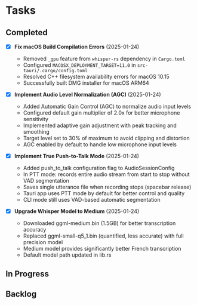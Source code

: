 # Tasks

## Completed
- [x] **Fix macOS Build Compilation Errors** (2025-01-24)
  - Removed `_gpu` feature from `whisper-rs` dependency in `Cargo.toml`
  - Configured `MACOSX_DEPLOYMENT_TARGET=11.0` in `src-tauri/.cargo/config.toml`
  - Resolved C++ filesystem availability errors for macOS 10.15
  - Successfully built DMG installer for macOS ARM64

- [x] **Implement Audio Level Normalization (AGC)** (2025-01-24)
  - Added Automatic Gain Control (AGC) to normalize audio input levels
  - Configured default gain multiplier of 2.0x for better microphone sensitivity
  - Implemented adaptive gain adjustment with peak tracking and smoothing
  - Target level set to 30% of maximum to avoid clipping and distortion
  - AGC enabled by default to handle low microphone input levels

- [x] **Implement True Push-to-Talk Mode** (2025-01-24)
  - Added push_to_talk configuration flag to AudioSessionConfig
  - In PTT mode: records entire audio stream from start to stop without VAD segmentation
  - Saves single utterance file when recording stops (spacebar release)
  - Tauri app uses PTT mode by default for better control and quality
  - CLI mode still uses VAD-based automatic segmentation

- [x] **Upgrade Whisper Model to Medium** (2025-01-24)
  - Downloaded ggml-medium.bin (1.5GB) for better transcription accuracy
  - Replaced ggml-small-q5_1.bin (quantified, less accurate) with full precision model
  - Medium model provides significantly better French transcription
  - Default model path updated in lib.rs

## In Progress

## Backlog
